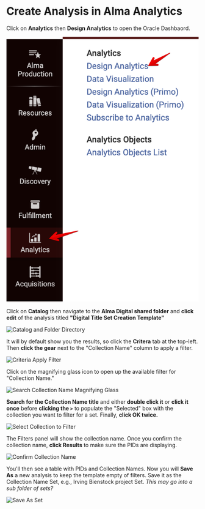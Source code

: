 # Create Analysis in Alma Analytics

Click on **Analytics** then **Design Analytics** to open the Oracle Dashbaord.

![Design Analytics link](../help_files/Analytics_Design.png "Design Analytics Link")

Click on **Catalog** then navigate to the **Alma Digital shared folder** and **click edit** of the analysis titled **"Digital Title Set Creation Template"**

![Catalog and Folder Directory](../help\_files/Analytics\_Edit\_Template.png)

It will by default show you the results, so click the **Critera** tab at the top-left. Then **click the gear** next to the "Collection Name" column to apply a filter.

![Criteria Apply Filter](../help\_files/Analytics\_Edit\_Filter.png)

Click on the magnifying glass icon to open up the available filter for "Collection Name."

![Search Collection Name Magnifying Glass](../help\_files/Analytics\_Edit\_Filter\_Search.png)

**Search for the Collection Name title** and either **double click it** or **click it once** before **clicking the `>`** to populate the "Selected" box with the collection you want to filter for a set. Finally, **click OK twice.**

![Select Collection to Filter](../help\_files/Analytics\_Edit\_Filter\_Select.png)

The Filters panel will show the collection name. Once you confirm the collection name, **click Results** to make sure the PIDs are displaying.

![Confirm Collection Name](../help\_files/Analytics\_Edit\_Filter\_Confirm.png)

You'll then see a table with PIDs and Collection Names. Now you will **Save As** a new analysis to keep the template empty of filters. Save it as the Collection Name Set, e.g., Irving Bienstock project Set. _This may go into a sub folder of sets?_

![Save As Set](../help\_files/Analytics\_Edit\_Filter\_SaveAs\_Set.png)
